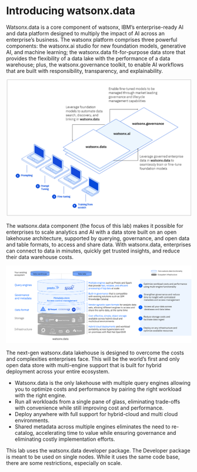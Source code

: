 # Introducing watsonx.data 
Watsonx.data is a core component of watsonx, IBM’s enterprise-ready AI and data platform designed to multiply the impact of AI across an enterprise’s business.
The watsonx platform comprises three powerful components: the watsonx.ai studio for new foundation models, generative AI, and machine learning; the watsonx.data fit-for-purpose data store that provides the flexibility of a data lake with the performance of a data warehouse; plus, the watsonx.governance toolkit, to enable AI workflows that are built with responsibility, transparency, and explainability.

![Browser](wxd-images/watsonx-foundation.png)

The watsonx.data component (the focus of this lab) makes it possible for enterprises to scale analytics and AI with a data store built on an open lakehouse architecture, supported by querying, governance, and open data and table formats, to access and share data. With watsonx.data, enterprises can connect to data in minutes, quickly get trusted insights, and reduce their data warehouse costs.

![Browser](wxd-images/watsonx-architecture.png)

The next-gen watsonx.data lakehouse is designed to overcome the costs and complexities enterprises face. This will be the world’s first and only open data store with multi-engine support that is built for hybrid deployment across your entire ecosystem.
 
   * Watsonx.data is the only lakehouse with multiple query engines allowing you to optimize costs and performance by pairing the right workload with the right engine.
   * Run all workloads from a single pane of glass, eliminating trade-offs with convenience while still improving cost and performance.
   * Deploy anywhere with full support for hybrid-cloud and multi cloud environments.
   * Shared metadata across multiple engines eliminates the need to re-catalog, accelerating time to value while ensuring governance and eliminating costly implementation efforts.

This lab uses the watsonx.data developer package. The Developer package is meant to be used on single nodes. While it uses the same code base, there are some restrictions, especially on scale.